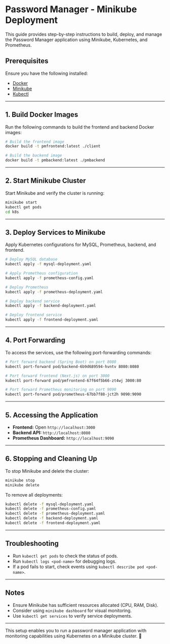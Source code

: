 # Password Manager - Minikube Deployment

This guide provides step-by-step instructions to build, deploy, and manage the Password Manager application using Minikube, Kubernetes, and Prometheus.

## Prerequisites

Ensure you have the following installed:

- [Docker](https://www.docker.com/get-started)
- [Minikube](https://minikube.sigs.k8s.io/docs/start/)
- [Kubectl](https://kubernetes.io/docs/tasks/tools/install-kubectl/)

---

## 1. Build Docker Images

Run the following commands to build the frontend and backend Docker images:

```sh
# Build the frontend image
docker build -t pmfrontend:latest ./client

# Build the backend image
docker build -t pmbackend:latest ./pmbackend
```

---

## 2. Start Minikube Cluster

Start Minikube and verify the cluster is running:

```sh
minikube start
kubectl get pods
cd k8s
```

---

## 3. Deploy Services to Minikube

Apply Kubernetes configurations for MySQL, Prometheus, backend, and frontend.

```sh
# Deploy MySQL database
kubectl apply -f mysql-deployment.yaml

# Apply Prometheus configuration
kubectl apply -f prometheus-config.yaml

# Deploy Prometheus
kubectl apply -f prometheus-deployment.yaml

# Deploy backend service
kubectl apply -f backend-deployment.yaml

# Deploy frontend service
kubectl apply -f frontend-deployment.yaml
```

---

## 4. Port Forwarding

To access the services, use the following port-forwarding commands:

```sh
# Port forward backend (Spring Boot) on port 8080
kubectl port-forward pod/backend-6b9d689594-hvntv 8080:8080

# Port forward frontend (Next.js) on port 3000
kubectl port-forward pod/pmfrontend-67f64f5b66-zt4wj 3000:80

# Port forward Prometheus monitoring on port 9090
kubectl port-forward pod/prometheus-67bb7f88-jct2h 9090:9090
```

---

## 5. Accessing the Application

- **Frontend:** Open `http://localhost:3000`
- **Backend API:** `http://localhost:8080`
- **Prometheus Dashboard:** `http://localhost:9090`

---

## 6. Stopping and Cleaning Up

To stop Minikube and delete the cluster:

```sh
minikube stop
minikube delete
```

To remove all deployments:

```sh
kubectl delete -f mysql-deployment.yaml
kubectl delete -f prometheus-config.yaml
kubectl delete -f prometheus-deployment.yaml
kubectl delete -f backend-deployment.yaml
kubectl delete -f frontend-deployment.yaml
```

---

## Troubleshooting

- Run `kubectl get pods` to check the status of pods.
- Run `kubectl logs <pod-name>` for debugging logs.
- If a pod fails to start, check events using `kubectl describe pod <pod-name>`.

---

## Notes

- Ensure Minikube has sufficient resources allocated (CPU, RAM, Disk).
- Consider using `minikube dashboard` for visual monitoring.
- Use `kubectl get services` to verify service deployments.

---

This setup enables you to run a password manager application with monitoring capabilities using Kubernetes on a Minikube cluster. 🚀
